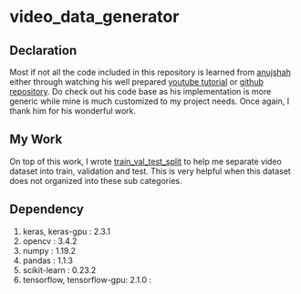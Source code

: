 # video_data_generator
## Declaration
Most if not all the code included in this repository is learned from [anujshah](https://github.com/anujshah1003) either through watching his well prepared [youtube tutorial](https://youtu.be/oy5EeamF_M8) or [github repository](https://github.com/anujshah1003/custom_data_generator.git). Do check out his code base as his implementation is more generic while mine is much customized to my project needs. Once again, I thank him for his wonderful work.

## My Work
On top of this work, I wrote [train_val_test_split](train_val_test_split.py) to help me separate video dataset into train, validation and test. This is very helpful when this dataset does not organized into these sub categories.

## Dependency
1. keras, keras-gpu          : 2.3.1
2. opencv                    : 3.4.2
3. numpy                     : 1.19.2
4. pandas                    : 1.1.3
4. scikit-learn              : 0.23.2
5. tensorflow, tensorflow-gpu: 2.1.0       : 
